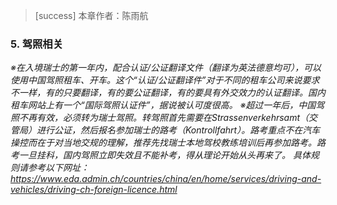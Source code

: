 > [success] 本章作者：陈雨航

### **5. 驾照相关**
*※在入境瑞士的第一年内，配合认证/公证翻译文件（翻译为英法德意均可），可以使用中国驾照租车、开车。这个“认证/公证翻译件”对于不同的租车公司来说要求不一样，有的只要翻译，有的要公证翻译，有的要具有外交效力的认证翻译。国内租车网站上有一个“国际驾照认证件”，据说被认可度很高。
※超过一年后，中国驾照不再有效，必须转为瑞士驾照。转驾照首先需要在Strassenverkehrsamt（交管局）进行公证，然后报名参加瑞士的路考（Kontrollfahrt）。路考重点不在汽车操控而在于对当地交规的理解，推荐先找瑞士本地驾校教练培训后再参加路考。路考一旦挂科，国内驾照立即失效且不能补考，得从理论开始从头再来了。
具体规则请参考以下网址：
<https://www.eda.admin.ch/countries/china/en/home/services/driving-and-vehicles/driving-ch-foreign-licence.html>*
